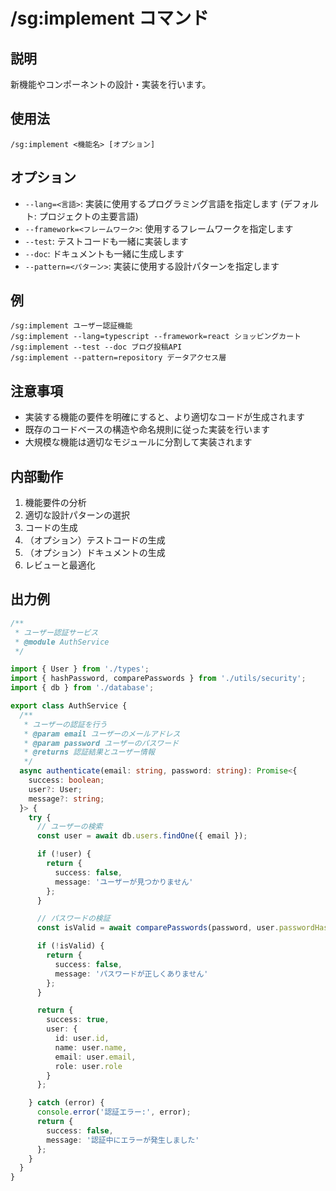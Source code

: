 # /sg:implement コマンド

## 説明
新機能やコンポーネントの設計・実装を行います。

## 使用法
```
/sg:implement <機能名> [オプション]
```

## オプション
- `--lang=<言語>`: 実装に使用するプログラミング言語を指定します (デフォルト: プロジェクトの主要言語)
- `--framework=<フレームワーク>`: 使用するフレームワークを指定します
- `--test`: テストコードも一緒に実装します
- `--doc`: ドキュメントも一緒に生成します
- `--pattern=<パターン>`: 実装に使用する設計パターンを指定します

## 例
```
/sg:implement ユーザー認証機能
/sg:implement --lang=typescript --framework=react ショッピングカート
/sg:implement --test --doc ブログ投稿API
/sg:implement --pattern=repository データアクセス層
```

## 注意事項
- 実装する機能の要件を明確にすると、より適切なコードが生成されます
- 既存のコードベースの構造や命名規則に従った実装を行います
- 大規模な機能は適切なモジュールに分割して実装されます

## 内部動作
1. 機能要件の分析
2. 適切な設計パターンの選択
3. コードの生成
4. （オプション）テストコードの生成
5. （オプション）ドキュメントの生成
6. レビューと最適化

## 出力例

```typescript
/**
 * ユーザー認証サービス
 * @module AuthService
 */

import { User } from './types';
import { hashPassword, comparePasswords } from './utils/security';
import { db } from './database';

export class AuthService {
  /**
   * ユーザーの認証を行う
   * @param email ユーザーのメールアドレス
   * @param password ユーザーのパスワード
   * @returns 認証結果とユーザー情報
   */
  async authenticate(email: string, password: string): Promise<{
    success: boolean;
    user?: User;
    message?: string;
  }> {
    try {
      // ユーザーの検索
      const user = await db.users.findOne({ email });

      if (!user) {
        return {
          success: false,
          message: 'ユーザーが見つかりません'
        };
      }

      // パスワードの検証
      const isValid = await comparePasswords(password, user.passwordHash);

      if (!isValid) {
        return {
          success: false,
          message: 'パスワードが正しくありません'
        };
      }

      return {
        success: true,
        user: {
          id: user.id,
          name: user.name,
          email: user.email,
          role: user.role
        }
      };

    } catch (error) {
      console.error('認証エラー:', error);
      return {
        success: false,
        message: '認証中にエラーが発生しました'
      };
    }
  }
}
```
